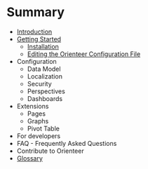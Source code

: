 # Summary

* [Introduction](README.md)
* [Getting Started](getting_started.md)
   * [Installation](installation.md)
   * [Editing the Orienteer Configuration File](initial_configuration.md)
* Configuration
   * Data Model
   * Localization
   * Security
   * Perspectives
   * Dashboards
* Extensions
   * Pages
   * Graphs
   * Pivot Table
* For developers
* FAQ - Frequently Asked Questions
* Contribute to Orienteer
* [Glossary](GLOSSARY.md)

